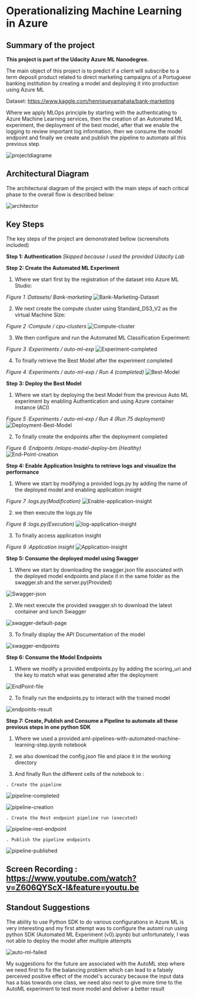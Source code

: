 # Operationalizing Machine Learning in Azure

## Summary of the project

**This project is part of the Udacity Azure ML Nanodegree.**

The main object of this project is to predict if a client will subscribe to a term deposit product related to direct marketing campaigns of a Portuguese banking institution by creating a model and deploying it into production using Azure ML

Dataset: https://www.kaggle.com/henriqueyamahata/bank-marketing 

Where we apply MLOps principle by starting with the authenticating to Azure Machine Learning services, then the creation of an Automated ML experiment, the deployment of the best model, after that we enable the logging to review important log information, then we consume the model endpoint and finally we create and publish the pipeline to automate all this previous step.

![projectdiagrame](Main-step-project.png "projectdiagrame")

## Architectural Diagram
The architectural diagram of the project with the main steps of each critical phase to the overall flow is described below:

![architector](architector.png "architecture")

## Key Steps
The key steps of the project are demonstrated bellow (screenshots included)

**Step 1: Authentication**  *Skipped because I used the provided Udacity Lab*

**Step 2: Create the Automated ML Experiment**

 1. Where we start first by the registration of the dataset into Azure ML Studio:
 
*Figure 1 :Datasets/ Bank-marketing*
![Bank-Marketing-Dataset](Bank-Marketing-Dataset.png "Bank Marketing Dataset")

 2. We next create the compute cluster using Standard_DS3_V2 as the virtual Machine Size:

*Figure 2 :Compute / cpu-clusters*
![Compute-cluster](Compute-cluster.png "Compute-cluster")

 3. We then configure and run the Automated ML Classification Experiment:
 
*Figure 3 :Experiments / auto-ml-exp*
![Experiment-completed](Experiment-completed.png "Experiment-completed")

 4. To finally retrieve the Best Model after the experiment completed
 
*Figure 4 :Experiments / auto-ml-exp / Run 4 (completed)*
![Best-Model](Best-Model.png "Best-Model")

**Step 3: Deploy the Best Model**

 1. Where we start by deploying the best Model from the previous Auto ML experiment by enabling Authentication and using Azure container instance (ACI)

*Figure 5 :Experiments / auto-ml-exp / Run 4 (Run 75 deployment)*
![Deployment-Best-Model](Deployment-Best-Model.PNG "Deployment-Best-Model")

 2. To finally create the endpoints after the deployment completed
 
*Figure 6 :Endpoints /mlops-model-deploy-bm  (Healthy)*
![End-Point-creation](End-Point-creation.PNG "End-Point-creation")

**Step 4: Enable Application Insights to retrieve logs and visualize the performance**

 1. Where we start by modifying a provided logs.py by adding the name of the deployed model and enabling application insight 
 
 *Figure 7 :logs.py(Modification)*
 ![Enable-application-insight](Enable-application-insight.png "Enable-application-insight")
 
  2. we then execute the logs.py file 
  
 *Figure 8 :logs.py(Execution)*
  ![log-application-insight](log-application-insight.PNG "log-application-insight")
  
  3. To finally access application insight 
  
 *Figure 9 :Application insight*
 ![Application-insight]( Application-insight.png " Application-insight")
 
 **Step 5: Consume the deployed model using Swagger**
 
  1. Where we start by downloading the swagger.json file associated with the deployed model endpoints and place it in the same folder as the swagger.sh and the server.py(Provided)
  
   ![Swagger-json]( Swagger-json.png " Swagger-json")
   
  2. We next execute the provided swagger.sh to download the latest container and lunch Swagger
  
   ![swagger-default-page]( swagger-default-page.PNG " swagger-default-page.PNG")
   
  3. To finally display the API Documentation of the model 
  
   ![swagger-endpoints](swagger-endpoints.PNG " swagger-endpoints")
   
 **Step 6: Consume the Model Endpoints**
 
  1. Where we modify a provided endpoints.py by adding the scoring_uri and the key to match what was generated after the deployment
  
   ![EndPoint-file](EndPoint-file.PNG " EndPoint-file")
   
  2. To finally run the endpoints.py to interact with the trained model
  
   ![endpoints-result](endpoints-result.PNG " endpoints-result")
   
   **Step 7: Create, Publish and Consume a Pipeline to automate all these previous steps in one python SDK**

  1. Where we used a provided aml-pipelines-with-automated-machine-learning-step.ipynb notebook
  
  2. we also download the config.json file and place it in the working directory
  
  3. And finally Run the different cells of the notebook to :
  
    . Create the pipeline
 
  ![pipeline-completed](pipeline-completed.PNG " pipeline-completed")
  
  ![pipeline-creation](pipeline-creation.PNG " pipeline-creation")
  
    . Create the Rest endpoint pipeline run (executed)

   ![pipeline-rest-endpoint](pipeline-rest-endpoint.png " pipeline-rest-endpoint")
   
    . Publish the pipeline endpoints
    
   ![pipeline-published](pipelin-published.PNG " pipeline-publishe")

## Screen Recording : https://www.youtube.com/watch?v=Z606QYScX-I&feature=youtu.be

## Standout Suggestions
The ability to use Python SDK to do various configurations in Azure ML is very interesting and my first attempt was to configure the automl run using python SDK (Automated ML Experiment (v0).ipynb) but unfortunately, I was not able to deploy the model after multiple attempts
   
![auto-ml-failed](auto-ml-failed.png " auto-ml-failed")

My suggestions for the future are associated with the AutoML step where we need first to fix the balancing problem which can lead to a falsely perceived positive effect of the model's accuracy because the input data has a bias towards one class, we need also next to give more time to the AutoML experiment to test more model and deliver a better result 

